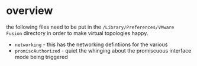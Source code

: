 # overview

the following files need to be put in the `/Library/Preferences/VMware Fusion`
directory in order to make virtual topologies happy.

- `networking` - this has the networking defintiions for the various 
- `promiscAuthorized` - quiet the whinging about the promiscuous interface mode
  being triggered
